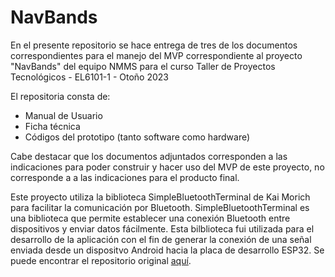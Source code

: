 # NavBands
En el presente repositorio se hace entrega de tres de los documentos correspondientes para el manejo del MVP correspondiente al proyecto "NavBands" del equipo NMMS para el curso Taller de Proyectos Tecnológicos -
EL6101-1 - Otoño 2023

El repositoria consta de: 
* Manual de Usuario
* Ficha técnica
* Códigos del prototipo (tanto software como hardware)


Cabe destacar que los documentos adjuntados corresponden a las indicaciones para poder construir y hacer uso del MVP de este proyecto, no corresponde a a las indicaciones para el producto final. 

Este proyecto utiliza la biblioteca SimpleBluetoothTerminal de Kai Morich para facilitar la comunicación por Bluetooth. SimpleBluetoothTerminal es una biblioteca que permite establecer una conexión Bluetooth entre dispositivos y enviar datos fácilmente. 
Esta bilblioteca fui utilizada para el desarrollo de la aplicación con el fin de generar la conexión de una señal enviada desde un dispositvo Android hacia la placa de desarrollo ESP32.
Se puede encontrar el repositorio original [aquí](https://github.com/kai-morich/SimpleBluetoothTerminal).

